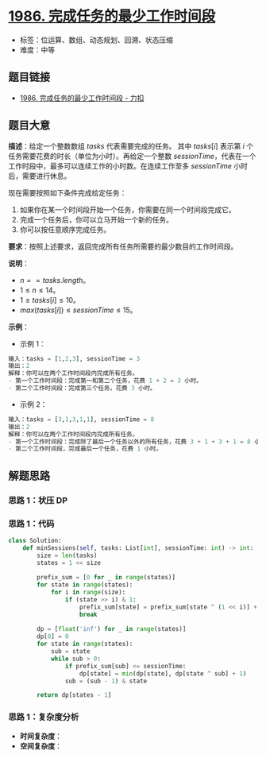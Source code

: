 # [1986. 完成任务的最少工作时间段](https://leetcode.cn/problems/minimum-number-of-work-sessions-to-finish-the-tasks/)

- 标签：位运算、数组、动态规划、回溯、状态压缩
- 难度：中等

## 题目链接

- [1986. 完成任务的最少工作时间段 - 力扣](https://leetcode.cn/problems/minimum-number-of-work-sessions-to-finish-the-tasks/)

## 题目大意

**描述**：给定一个整数数组 $tasks$ 代表需要完成的任务。 其中 $tasks[i]$ 表示第 $i$ 个任务需要花费的时长（单位为小时）。再给定一个整数 $sessionTime$，代表在一个工作时段中，最多可以连续工作的小时数。在连续工作至多 $sessionTime$ 小时后，需要进行休息。

现在需要按照如下条件完成给定任务：

1. 如果你在某一个时间段开始一个任务，你需要在同一个时间段完成它。
2. 完成一个任务后，你可以立马开始一个新的任务。
3. 你可以按任意顺序完成任务。

**要求**：按照上述要求，返回完成所有任务所需要的最少数目的工作时间段。

**说明**：

- $n == tasks.length$。
- $1 \le n \le 14$。
- $1 \le tasks[i] \le 10$。
- $max(tasks[i]) \le sessionTime \le 15$。

**示例**：

- 示例 1：

```python
输入：tasks = [1,2,3], sessionTime = 3
输出：2
解释：你可以在两个工作时间段内完成所有任务。
- 第一个工作时间段：完成第一和第二个任务，花费 1 + 2 = 3 小时。
- 第二个工作时间段：完成第三个任务，花费 3 小时。
```

- 示例 2：

```python
输入：tasks = [3,1,3,1,1], sessionTime = 8
输出：2
解释：你可以在两个工作时间段内完成所有任务。
- 第一个工作时间段：完成除了最后一个任务以外的所有任务，花费 3 + 1 + 3 + 1 = 8 小时。
- 第二个工作时间段，完成最后一个任务，花费 1 小时。
```

## 解题思路

### 思路 1：状压 DP

### 思路 1：代码

```python
class Solution:
    def minSessions(self, tasks: List[int], sessionTime: int) -> int:
        size = len(tasks)
        states = 1 << size
        
        prefix_sum = [0 for _ in range(states)]
        for state in range(states):
            for i in range(size):
                if (state >> i) & 1:
                    prefix_sum[state] = prefix_sum[state ^ (1 << i)] + tasks[i]
                    break
        
        dp = [float('inf') for _ in range(states)]
        dp[0] = 0
        for state in range(states):
            sub = state
            while sub > 0:
                if prefix_sum[sub] <= sessionTime:
                    dp[state] = min(dp[state], dp[state ^ sub] + 1)
                sub = (sub - 1) & state

        return dp[states - 1]
```

### 思路 1：复杂度分析

- **时间复杂度**：
- **空间复杂度**：

